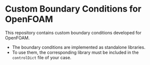 # Custom Boundary Conditions for OpenFOAM

This repository contains custom boundary conditions developed for OpenFOAM.

- The boundary conditions are implemented as standalone libraries.
- To use them, the corresponding library must be included in the `controlDict` file of your case.

